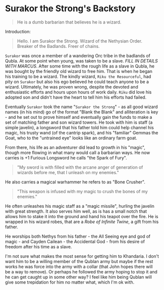 # Surakor the Strong's Backstory

> He is a dumb barbarian that believes he is a wizard.

Introduction:  
> Hello. I am Surakor the Strong. Wizard of the Nethysian Order. Breaker of the Badlands. Freer of chains.

`Surakor` was once a member of a wandering Orc tribe in the badlands of Qubla. At some point when young, was taken to be a slave. _FILL IN DETAILS WITH MARCUS_. After some time with the rough life as a slave in Qubla, he was bought by the friendly old wizard to free him. That is when he began his training to be a wizard. The kindly wizard, `Riku the Resourceful`, had pity on `Surakor` but also his ego believed he could teach anyone to be a wizard. Ultimately, he was proven wrong, despite the devoted and enthusiastic efforts and hours upon hours of work daily. `Riku` did love his adopted son and didn't have the heart to tell him his efforts had failed.

Eventually `Surakor` took the name "`Surakor the Strong`" - as all good wizard names (in his mind) go of the format "Blank the Blank" and alliteration is key - and he set out to prove himself and eventually gain the funds to make a set of matching father and son wizard towers. He took with him is staff (a simple javelin), a longsword that his father told him could help channel his magic, his trusty wand (of the cantrip spark), and his "familiar" Gemmas the Goat, who to the "untrained eye" looks like an ordinary farm goat.

From there, his life as an adventurer did lead to growth in his "magic", though more flowing in what many would call a barbarian ways. He now carries is +1 Furious Longsword he calls "the Spark of Fury".

> "My sword is with filled with the arcane anger of generation of wizards before me, that I unleash on my enemies."

He also carries a magical warhammer he refers to as "Bone Crusher".

> "This weapon is infused with my magic to crush the bones of my enemies."

He often unleashes his magic staff as a "magic missile", hurling the javelin with great strength. It also serves him well, as is has a small notch that allows him to stake it into the ground and hand his teapot over the fire. He is wrapped in his wizard robes, that are a _Robe of Infinite Twine_, a gift from his father.

He worships both Nethys from his father - the All Seeing eye and god of magic - and Cayden Cailean - the Accidental God - from his desire of freedom after his time as a slave.

I'm not sure what makes the most sense for getting him to Khandaria. I don't want him to be a willing member of the Qublan army but maybe if the rest works he was force into the army with a collar (that John hopes there will be a way to remove). Or perhaps he followed the army hoping to stop it and he can get caught up in some other way? I feel like him being Qublan will give some trepidation for him no matter what, which I'm ok with.
